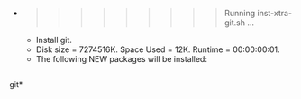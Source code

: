 * >>>>>>>>> Running inst-xtra-git.sh ...
  * Install git.
  * Disk size = 7274516K. Space Used = 12K. Runtime = 00:00:00:01.
  * The following NEW packages will be installed:
  ```bash
git*
  ```
